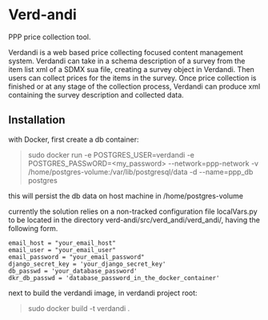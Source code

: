 # Verd-andi

PPP price collection tool.

Verdandi is a web based price collecting focused content management system.
Verdandi can take in a schema description of a survey from the item list xml of a SDMX sua file, creating a survey object in Verdandi.  Then users can collect prices for the
items in the survey.  Once price collection is finished or at any stage of the collection
process, Verdandi can produce xml containing the survey description and collected data.

## Installation

with Docker, first create a db container:
 
  > sudo docker run -e POSTGRES_USER=verdandi -e POSTGRES_PASSwORD=<my_password> --network=ppp-network -v /home/postgres-volume:/var/lib/postgresql/data -d --name=ppp_db postgres

this will persist the db data on host machine in /home/postgres-volume

currently the solution relies on a non-tracked configuration file localVars.py to be located in the directory verd-andi/src/verd_andi/verd_andi/, having the following form.
```
email_host = "your_email_host"
email_user = "your_email_user"
email_password = "your_email_password"
django_secret_key = 'your_django_secret_key'
db_passwd = 'your_database_password'
dkr_db_passwd = 'database_password_in_the_docker_container'
```

next to build the verdandi image, in verdandi project root:

  > sudo docker build -t verdandi .

